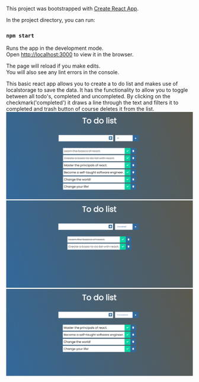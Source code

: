 This project was bootstrapped with [Create React App](https://github.com/facebook/create-react-app).

In the project directory, you can run:

### `npm start`

Runs the app in the development mode.<br />
Open [http://localhost:3000](http://localhost:3000) to view it in the browser.

The page will reload if you make edits.<br />
You will also see any lint errors in the console.

This basic react app allows you to create a to do list and makes use of localstorage to save the data. It has the functionality to allow you to toggle between all todo's, completed and uncompleted. By clicking on the checkmark('completed') it draws a line through the text and filters it to completed and trash button of course deletes it from the list.
![](reactTodoScreenshot..png)
![](reactTodoScreenshot2.png)
![](reactTodoScreenshot3.png)
